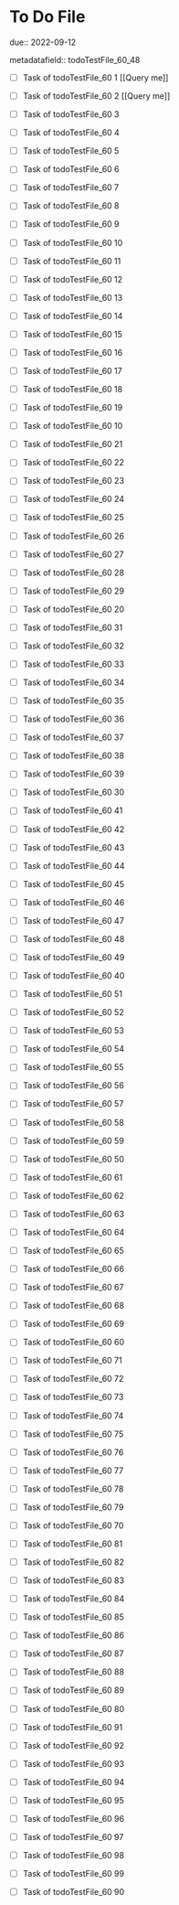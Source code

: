 # To Do File

due:: 2022-09-12

metadatafield:: todoTestFile_60_48

- [ ] Task of todoTestFile_60 1 [[Query me]]
- [ ] Task of todoTestFile_60 2 [[Query me]]
- [ ] Task of todoTestFile_60 3
- [ ] Task of todoTestFile_60 4
- [ ] Task of todoTestFile_60 5
- [ ] Task of todoTestFile_60 6
- [ ] Task of todoTestFile_60 7
- [ ] Task of todoTestFile_60 8
- [ ] Task of todoTestFile_60 9
- [ ] Task of todoTestFile_60 10

- [ ] Task of todoTestFile_60 11 
- [ ] Task of todoTestFile_60 12 
- [ ] Task of todoTestFile_60 13
- [ ] Task of todoTestFile_60 14
- [ ] Task of todoTestFile_60 15
- [ ] Task of todoTestFile_60 16
- [ ] Task of todoTestFile_60 17
- [ ] Task of todoTestFile_60 18
- [ ] Task of todoTestFile_60 19
- [ ] Task of todoTestFile_60 10

- [ ] Task of todoTestFile_60 21 
- [ ] Task of todoTestFile_60 22 
- [ ] Task of todoTestFile_60 23
- [ ] Task of todoTestFile_60 24
- [ ] Task of todoTestFile_60 25
- [ ] Task of todoTestFile_60 26
- [ ] Task of todoTestFile_60 27
- [ ] Task of todoTestFile_60 28
- [ ] Task of todoTestFile_60 29
- [ ] Task of todoTestFile_60 20

- [ ] Task of todoTestFile_60 31 
- [ ] Task of todoTestFile_60 32 
- [ ] Task of todoTestFile_60 33
- [ ] Task of todoTestFile_60 34
- [ ] Task of todoTestFile_60 35
- [ ] Task of todoTestFile_60 36
- [ ] Task of todoTestFile_60 37
- [ ] Task of todoTestFile_60 38
- [ ] Task of todoTestFile_60 39
- [ ] Task of todoTestFile_60 30

- [ ] Task of todoTestFile_60 41 
- [ ] Task of todoTestFile_60 42 
- [ ] Task of todoTestFile_60 43
- [ ] Task of todoTestFile_60 44
- [ ] Task of todoTestFile_60 45
- [ ] Task of todoTestFile_60 46
- [ ] Task of todoTestFile_60 47
- [ ] Task of todoTestFile_60 48
- [ ] Task of todoTestFile_60 49
- [ ] Task of todoTestFile_60 40

- [ ] Task of todoTestFile_60 51 
- [ ] Task of todoTestFile_60 52 
- [ ] Task of todoTestFile_60 53
- [ ] Task of todoTestFile_60 54
- [ ] Task of todoTestFile_60 55
- [ ] Task of todoTestFile_60 56
- [ ] Task of todoTestFile_60 57
- [ ] Task of todoTestFile_60 58
- [ ] Task of todoTestFile_60 59
- [ ] Task of todoTestFile_60 50

- [ ] Task of todoTestFile_60 61 
- [ ] Task of todoTestFile_60 62 
- [ ] Task of todoTestFile_60 63
- [ ] Task of todoTestFile_60 64
- [ ] Task of todoTestFile_60 65
- [ ] Task of todoTestFile_60 66
- [ ] Task of todoTestFile_60 67
- [ ] Task of todoTestFile_60 68
- [ ] Task of todoTestFile_60 69
- [ ] Task of todoTestFile_60 60

- [ ] Task of todoTestFile_60 71 
- [ ] Task of todoTestFile_60 72 
- [ ] Task of todoTestFile_60 73
- [ ] Task of todoTestFile_60 74
- [ ] Task of todoTestFile_60 75
- [ ] Task of todoTestFile_60 76
- [ ] Task of todoTestFile_60 77
- [ ] Task of todoTestFile_60 78
- [ ] Task of todoTestFile_60 79
- [ ] Task of todoTestFile_60 70


- [ ] Task of todoTestFile_60 81 
- [ ] Task of todoTestFile_60 82 
- [ ] Task of todoTestFile_60 83
- [ ] Task of todoTestFile_60 84
- [ ] Task of todoTestFile_60 85
- [ ] Task of todoTestFile_60 86
- [ ] Task of todoTestFile_60 87
- [ ] Task of todoTestFile_60 88
- [ ] Task of todoTestFile_60 89
- [ ] Task of todoTestFile_60 80


- [ ] Task of todoTestFile_60 91 
- [ ] Task of todoTestFile_60 92 
- [ ] Task of todoTestFile_60 93
- [ ] Task of todoTestFile_60 94
- [ ] Task of todoTestFile_60 95
- [ ] Task of todoTestFile_60 96
- [ ] Task of todoTestFile_60 97
- [ ] Task of todoTestFile_60 98
- [ ] Task of todoTestFile_60 99
- [ ] Task of todoTestFile_60 90
